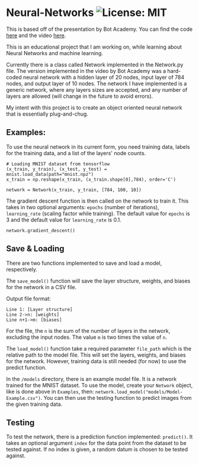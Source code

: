 # Neural-Networks ![License: MIT](https://img.shields.io/badge/License-MIT-yellow.svg)

This is based off of the presentation by Bot Academy. You can find the code [here](https://github.com/Bot-Academy/NeuralNetworkFromScratch/blob/master/nn.py) and the video [here](https://youtu.be/9RN2Wr8xvro).

This is an educational project that I am working on, while learning about Neural Networks and machine learning.

Currently there is a class called Network implemented in the Network.py file. The version implemented in the video by Bot Academy was a hard-coded neural network with a hidden layer of 20 nodes, input layer of 784 nodes, and output layer of 10 nodes. The network I have implemented is a generic network, where any layers sizes are accepted, and any number of layers are allowed (will change in the future to avoid errors).

My intent with this project is to create an object oriented neural network that is essentially plug-and-chug.

## Examples:

To use the neural network in its current form, you need training data, labels for the training data, and a list of the layers' node counts.

```
# Loading MNIST dataset from tensorflow
(x_train, y_train), (x_test, y_test) = mnist.load_data(path="mnist.npz")
x_train = np.reshape(x_train, (x_train.shape[0],784), order='C')

network = Network(x_train, y_train, [784, 100, 10])
```

The gradient descent function is then called on the network to train it. This takes in two optional arguments: ```epochs``` (number of iterations), ```learning_rate``` (scaling factor while training). The default value for ```epochs``` is 3 and the default value for ```learning_rate``` is 0.1.

```
network.gradient_descent()
```

## Save & Loading

There are two functions implemented to save and load a model, respectively.

The ```save_model()``` function will save the layer structure, weights, and biases for the network in a CSV file.

Output file format:
```
Line 1: [Layer structure]
Line 2->n: [weights]
Line n+1->m: [biases]
```

For the file, the ```n``` is the sum of the number of layers in the network, excluding the input nodes. The value ```m``` is two times the value of ```n```.

The ```load_model()``` function take a required parameter ```file_path``` which is the relative path to the model file. This will set the layers, weights, and biases for the network. However, training data is still needed (for now) to use the predict function.

In the ```/models``` directory, there is an example model file. It is a network trained for the MNIST dataset. To use the model, create your ```Network``` object, like is done above in ```Examples```, then: ```network.load_model("models/Model-Example.csv")```. You can then use the testing function to predict images from the given training data.

## Testing

To test the network, there is a prediction function implemented: ```predict()```. It takes an optional argument ```index``` for the data point from the dataset to be tested against. If no index is given, a random datum is chosen to be tested against.
